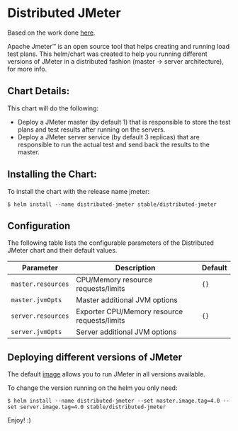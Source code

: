 # Distributed JMeter

Based on the work done [here](https://github.com/pedrocesar-ti/distributed-jmeter-docker).

Apache Jmeter™ is an open source tool that helps creating and running load test plans. This helm/chart was created to help you running different versions of JMeter in a distributed fashion (master -> server architecture), for more info.

## Chart Details:
This chart will do the following:
- Deploy a JMeter master (by default 1) that is responsible to store the test plans and test results after running on the servers.
- Deploy a JMeter server service (by default 3 replicas) that are responsible to run the actual test and send back the results to the master.


## Installing the Chart:
To install the chart with the release name jmeter:
```
$ helm install --name distributed-jmeter stable/distributed-jmeter
```

## Configuration

The following table lists the configurable parameters of the Distributed JMeter chart and their default values.

| Parameter                  | Description                                     | Default                                                    |
| -----------------------    | ---------------------------------------------   | ---------------------------------------------------------- |
| `master.resources`                          | CPU/Memory resource requests/limits             | `{}`                                    |
| `master.jvmOpts`                   | Master additional JVM options                 |                                                            |
| `server.resources`                 | Exporter CPU/Memory resource requests/limits    | `{}`                                                       |
| `server.jvmOpts`                   | Server additional JVM options                 |                                                            |

## Deploying different versions of JMeter
The default [image](https://hub.docker.com/r/pedrocesarti/jmeter-docker/) allows you to run JMeter in all versions available.

To change the version running on the helm you only need:
```
$ helm install --name distributed-jmeter --set master.image.tag=4.0 --set server.image.tag=4.0 stable/distributed-jmeter
```

Enjoy! :)
